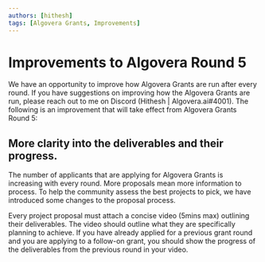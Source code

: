 ```yaml
---
authors: [hithesh]
tags: [Algovera Grants, Improvements]
---
```


# Improvements to Algovera Round 5

We have an opportunity to improve how Algovera Grants are run after every round. If you have suggestions on improving how the Algovera Grants are run, please reach out to me on Discord (Hithesh | Algovera.ai#4001). The following is an improvement that will take effect from Algovera Grants Round 5:

<!--truncate-->

## More clarity into the deliverables and their progress.

The number of applicants that are applying for Algovera Grants is increasing with every round. More proposals mean more information to process. To help the community assess the best projects to pick, we have introduced some changes to the proposal process.

Every project proposal must attach a concise video (5mins max) outlining their deliverables. The video should outline what they are specifically planning to achieve. If you have already applied for a previous grant round and you are applying to a follow-on grant, you should show the progress of the deliverables from the previous round in your video.

